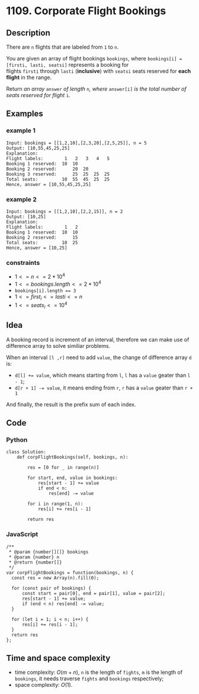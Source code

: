 # 1109. Corporate Flight Bookings

## Description
There are `n` flights that are labeled from `1` to `n`.

You are given an array of flight bookings `bookings`, where `bookings[i] = [firsti, lasti, seatsi]` represents a booking for flights `firsti` through `lasti` (**inclusive**) with `seatsi` seats reserved for **each flight** in the range.

Return *an array* `answer` *of length* `n`*, where* `answer[i]` *is the total number of seats reserved for flight* `i`.

## Examples
### example 1
```
Input: bookings = [[1,2,10],[2,3,20],[2,5,25]], n = 5
Output: [10,55,45,25,25]
Explanation:
Flight labels:        1   2   3   4   5
Booking 1 reserved:  10  10
Booking 2 reserved:      20  20
Booking 3 reserved:      25  25  25  25
Total seats:         10  55  45  25  25
Hence, answer = [10,55,45,25,25]
```

### example 2
```
Input: bookings = [[1,2,10],[2,2,15]], n = 2
Output: [10,25]
Explanation:
Flight labels:        1   2
Booking 1 reserved:  10  10
Booking 2 reserved:      15
Total seats:         10  25
Hence, answer = [10,25]
```

### constraints
- $1 <= n <= 2 * 10^4$
- $1 <= bookings.length <= 2 * 10^4$
- `bookings[i].length == 3`
- $1 <= first_i <= lasti <= n$
- $1 <= seats_i <= 10^4$

## Idea
A booking record is increment of an interval, therefore we can make use of difference array to solve similiar problems.

When an interval `[l ,r]` need to add `value`, the change of difference array `d` is:

- `d[l] += value`, which means starting from `l`, `l` has a `value` geater than `l - 1`;
- `d[r + 1] -= value`, it means ending from `r`, `r` has a `value` geater than `r + 1`

And finally, the result is the prefix sum of each index.

## Code
### Python
```
class Solution:
    def corpFlightBookings(self, bookings, n):

        res = [0 for _ in range(n)]

        for start, end, value in bookings:
            res[start - 1] += value
            if end < n:
                res[end] -= value
        
        for i in range(1, n):
            res[i] += res[i - 1]
        
        return res
```

### JavaScript
```
/**
 * @param {number[][]} bookings
 * @param {number} n
 * @return {number[]}
 */
var corpFlightBookings = function(bookings, n) {
  const res = new Array(n).fill(0);
  
  for (const pair of bookings) {
      const start = pair[0], end = pair[1], value = pair[2];
      res[start - 1] += value;
      if (end < n) res[end] -= value;
  }
  
  for (let i = 1; i < n; i++) {
      res[i] += res[i - 1];
  }
  return res
};
```

## Time and space complexity
- time complexity: $O(m+n)$, `n` is the length of `fights`, `m` is the length of `bookings`, it needs traverse `fights` and `bookings` respectively;
- space complexity: $O(1)$.